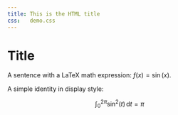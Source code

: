 ```yaml
---
title: This is the HTML title
css:   demo.css
---
```


# Title

A sentence with a LaTeX math expression: $f(x) = \sin(x)$.

A simple identity in display style:

```math
\int_0^{2\pi} \sin^2(t)\,\mathrm{d}t = \pi
```

